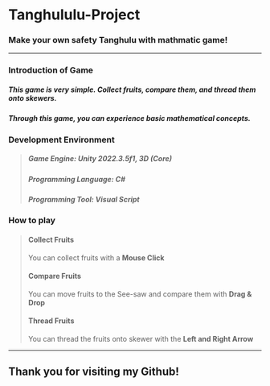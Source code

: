 # Tanghululu-Project

### Make your own safety Tanghulu with mathmatic game!



----------------------------------------------------------

### Introduction of Game
##### This game is very simple. Collect fruits, compare them, and thread them onto skewers.
##### Through this game, you can experience basic mathematical concepts.

### Development Environment
> ##### Game Engine: Unity 2022.3.5f1, 3D (Core)
> ##### Programming Language: C#
> ##### Programming Tool: Visual Script

### How to play
> #### Collect Fruits   
>    You can collect fruits with a **Mouse Click**
>
> #### Compare Fruits
>    You can move fruits to the See-saw and compare them with **Drag & Drop**
>
> #### Thread Fruits
>    You can thread the fruits onto skewer with the **Left and Right Arrow**

----------------------------------------------------------


## Thank you for visiting my Github!
